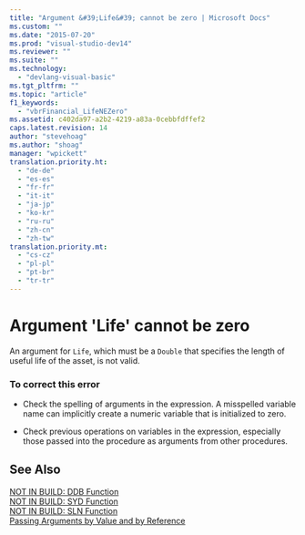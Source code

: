 ```yaml
---
title: "Argument &#39;Life&#39; cannot be zero | Microsoft Docs"
ms.custom: ""
ms.date: "2015-07-20"
ms.prod: "visual-studio-dev14"
ms.reviewer: ""
ms.suite: ""
ms.technology: 
  - "devlang-visual-basic"
ms.tgt_pltfrm: ""
ms.topic: "article"
f1_keywords: 
  - "vbrFinancial_LifeNEZero"
ms.assetid: c402da97-a2b2-4219-a83a-0cebbfdffef2
caps.latest.revision: 14
author: "stevehoag"
ms.author: "shoag"
manager: "wpickett"
translation.priority.ht: 
  - "de-de"
  - "es-es"
  - "fr-fr"
  - "it-it"
  - "ja-jp"
  - "ko-kr"
  - "ru-ru"
  - "zh-cn"
  - "zh-tw"
translation.priority.mt: 
  - "cs-cz"
  - "pl-pl"
  - "pt-br"
  - "tr-tr"
---
```

# Argument &#39;Life&#39; cannot be zero
An argument for `Life`, which must be a `Double` that specifies the length of useful life of the asset, is not valid.  
  
### To correct this error  
  
-   Check the spelling of arguments in the expression. A misspelled variable name can implicitly create a numeric variable that is initialized to zero.  
  
-   Check previous operations on variables in the expression, especially those passed into the procedure as arguments from other procedures.  
  
## See Also  
 [NOT IN BUILD: DDB Function](http://msdn.microsoft.com/en-us/c7cf8929-d158-4399-b3cb-31d897d12556)   
 [NOT IN BUILD: SYD Function](http://msdn.microsoft.com/en-us/23c25672-f5dd-49ac-9893-4faa82634181)   
 [NOT IN BUILD: SLN Function](http://msdn.microsoft.com/en-us/8e06130a-056e-4266-a8a9-1592b86f58d2)   
 [Passing Arguments by Value and by Reference](../../visual-basic/language-reference/procedures/passing-arguments-by-value-and-by-reference.md)